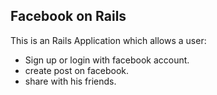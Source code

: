 Facebook on Rails
-----------------
This is an Rails Application which allows a user:

* Sign up or login with facebook account.
* create post on facebook.
* share with his friends.
